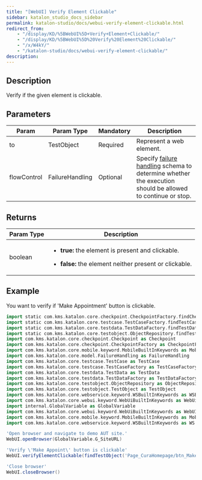 ```yaml
---
title: "[WebUI] Verify Element Clickable" 
sidebar: katalon_studio_docs_sidebar
permalink: katalon-studio/docs/webui-verify-element-clickable.html 
redirect_from:
    - "/display/KD/%5BWebUI%5D+Verify+Element+Clickable/"
    - "/display/KD/%5BWebUI%5D%20Verify%20Element%20Clickable/"
    - "/x/W4kY/"
    - "/katalon-studio/docs/webui-verify-element-clickable/"
description: 
---
```

Description
-----------

Verify if the given element is clickable.

Parameters
----------

| Param | Param Type | Mandatory | Description |
| --- | --- | --- | --- |
| to | TestObject | Required | Represent a web element. |
| flowControl | FailureHandling | Optional | Specify [failure handling](/x/qAAM) schema to determine whether the execution should be allowed to continue or stop. |

Returns
-------

<table><thead><tr><th>Param Type</th><th>Description</th></tr></thead><tbody><tr><td>boolean</td><td><ul><li><p><strong>true: </strong>the element is present and clickable.</p></li><li><strong>false: </strong>the element neither present or clickable.</li></ul></td></tr></tbody></table>

Example
-------

You want to verify if 'Make Appointment' button is clickable.

```groovy
import static com.kms.katalon.core.checkpoint.CheckpointFactory.findCheckpoint
import static com.kms.katalon.core.testcase.TestCaseFactory.findTestCase
import static com.kms.katalon.core.testdata.TestDataFactory.findTestData
import static com.kms.katalon.core.testobject.ObjectRepository.findTestObject
import com.kms.katalon.core.checkpoint.Checkpoint as Checkpoint
import com.kms.katalon.core.checkpoint.CheckpointFactory as CheckpointFactory
import com.kms.katalon.core.mobile.keyword.MobileBuiltInKeywords as MobileBuiltInKeywords
import com.kms.katalon.core.model.FailureHandling as FailureHandling
import com.kms.katalon.core.testcase.TestCase as TestCase
import com.kms.katalon.core.testcase.TestCaseFactory as TestCaseFactory
import com.kms.katalon.core.testdata.TestData as TestData
import com.kms.katalon.core.testdata.TestDataFactory as TestDataFactory
import com.kms.katalon.core.testobject.ObjectRepository as ObjectRepository
import com.kms.katalon.core.testobject.TestObject as TestObject
import com.kms.katalon.core.webservice.keyword.WSBuiltInKeywords as WSBuiltInKeywords
import com.kms.katalon.core.webui.keyword.WebUiBuiltInKeywords as WebUiBuiltInKeywords
import internal.GlobalVariable as GlobalVariable
import com.kms.katalon.core.webui.keyword.WebUiBuiltInKeywords as WebUI
import com.kms.katalon.core.mobile.keyword.MobileBuiltInKeywords as Mobile
import com.kms.katalon.core.webservice.keyword.WSBuiltInKeywords as WS

'Open browser and navigate to demo AUT site.'
WebUI.openBrowser(GlobalVariable.G_SiteURL)

'Verify \'Make Appoint\' button is clickable'
WebUI.verifyElementClickable(findTestObject('Page_CuraHomepage/btn_MakeAppointment'), 20)

'Close browser'
WebUI.closeBrowser()
```